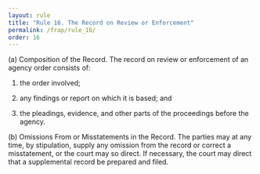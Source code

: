 ```yaml
---
layout: rule
title: "Rule 16. The Record on Review or Enforcement"
permalink: /frap/rule_16/
order: 16
---
```


(a) Composition of the Record. The record on review or enforcement of an agency order consists of:


1. the order involved;


2. any findings or report on which it is based; and


3. the pleadings, evidence, and other parts of the proceedings before the agency.


(b) Omissions From or Misstatements in the Record. The parties may at any time, by stipulation, supply any omission from the record or correct a misstatement, or the court may so direct. If necessary, the court may direct that a supplemental record be prepared and filed.
